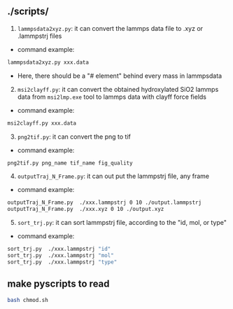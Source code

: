 ## ./scripts/
1. `lammpsdata2xyz.py`: it can convert the lammps data file to .xyz or .lammpstrj files
- command example:
```bash
lammpsdata2xyz.py xxx.data 
```
- Here, there should be a "# element" behind every mass in lammpsdata
2. `msi2clayff.py`: it can convert the obtained hydroxylated SiO2 lammps data from `msi2lmp.exe` tool to lammps data with clayff force fields 
- command example:
```bash
msi2clayff.py xxx.data
```
3. `png2tif.py`: it can convert the png to tif
- command example:
```bash
png2tif.py png_name tif_name fig_quality
```
4. `outputTraj_N_Frame.py`: it can out put the lammpstrj file, any frame
- command example:
```bash
outputTraj_N_Frame.py  ./xxx.lammpstrj 0 10 ./output.lammpstrj
outputTraj_N_Frame.py  ./xxx.xyz 0 10 ./output.xyz
```
5. `sort_trj.py`: it can sort lammpstrj file, according to the "id, mol, or type" 
- command example:
```bash
sort_trj.py  ./xxx.lammpstrj "id"
sort_trj.py  ./xxx.lammpstrj "mol"
sort_trj.py  ./xxx.lammpstrj "type"
```

## make pyscripts to read
```bash
bash chmod.sh
```

